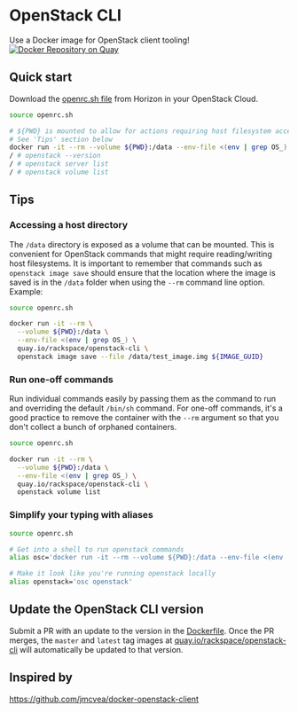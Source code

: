 # OpenStack CLI

Use a Docker image for OpenStack client tooling! [![Docker Repository on Quay](https://quay.io/repository/rackspace/openstack-cli/status "Docker Repository on Quay")](https://quay.io/repository/rackspace/openstack-cli)

## Quick start

Download the [openrc.sh file](https://docs.openstack.org/user-guide/common/cli-set-environment-variables-using-openstack-rc.html) from Horizon in your OpenStack Cloud.

```bash
source openrc.sh

# ${PWD} is mounted to allow for actions requiring host filesystem access.  
# See 'Tips' section below
docker run -it --rm --volume ${PWD}:/data --env-file <(env | grep OS_) quay.io/rackspace/openstack-cli
/ # openstack --version
/ # openstack server list
/ # openstack volume list
```

## Tips

### Accessing a host directory

The `/data` directory is exposed as a volume that can be mounted.  This is convenient for OpenStack
commands that might require reading/writing host filesystems.  It is important to remember that
commands such as `openstack image save` should ensure that the location where the image is saved is
in the `/data` folder when using the `--rm` command line option.  Example:

```bash
source openrc.sh

docker run -it --rm \
  --volume ${PWD}:/data \
  --env-file <(env | grep OS_) \
  quay.io/rackspace/openstack-cli \
  openstack image save --file /data/test_image.img ${IMAGE_GUID}
```

### Run one-off commands

Run individual commands easily by passing them as the command to run and overriding the default `/bin/sh` command.  For one-off commands, it's a good practice to remove the container with the `--rm` argument so that you don't collect a bunch of orphaned containers.

```bash
source openrc.sh

docker run -it --rm \
  --volume ${PWD}:/data \
  --env-file <(env | grep OS_) \
  quay.io/rackspace/openstack-cli \
  openstack volume list
```

### Simplify your typing with aliases

```bash
source openrc.sh

# Get into a shell to run openstack commands
alias osc='docker run -it --rm --volume ${PWD}:/data --env-file <(env | grep OS_) quay.io/rackspace/openstack-cli'

# Make it look like you're running openstack locally
alias openstack='osc openstack'
```

## Update the OpenStack CLI version

Submit a PR with an update to the version in the [Dockerfile](Dockerfile). Once the PR merges, the `master` and `latest` tag images at [quay.io/rackspace/openstack-cli](https://quay.io/rackspace/openstack-cli) will automatically be updated to that version.

## Inspired by

https://github.com/jmcvea/docker-openstack-client
